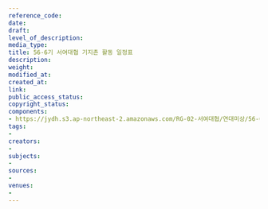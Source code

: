```yaml
---
reference_code: 
date: 
draft: 
level_of_description: 
media_type: 
title: 56-6기 서여대협 기지촌 활동 일정표
description: 
weight: 
modified_at: 
created_at: 
link: 
public_access_status: 
copyright_status: 
components:
- https://jydh.s3.ap-northeast-2.amazonaws.com/RG-02-서여대협/연대미상/56-6기+서여대협+기지촌+활동+일정표.pdf
tags:
- 
creators:
- 
subjects:
- 
sources:
- 
venues:
- 
---
```

